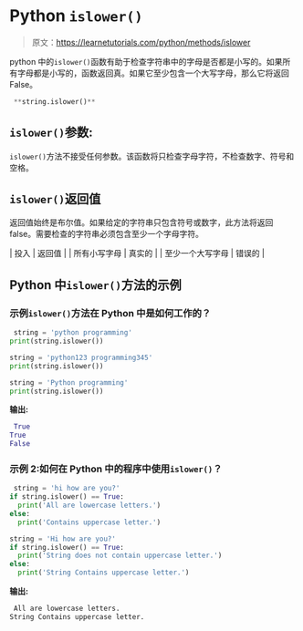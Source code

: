 # Python `islower()`

> 原文：<https://learnetutorials.com/python/methods/islower>

python 中的`islower()`函数有助于检查字符串中的字母是否都是小写的。如果所有字母都是小写的，函数返回真。如果它至少包含一个大写字母，那么它将返回 False。

```py
 **string.islower()** 

```

## `islower()`参数:

`islower()`方法不接受任何参数。该函数将只检查字母字符，不检查数字、符号和空格。

## `islower()`返回值

返回值始终是布尔值。如果给定的字符串只包含符号或数字，此方法将返回 false。需要检查的字符串必须包含至少一个字母字符。

| 投入 | 返回值 |
| 所有小写字母 | 真实的 |
| 至少一个大写字母 | 错误的 |

## Python 中`islower()`方法的示例

### 示例`islower()`方法在 Python 中是如何工作的？

```py
 string = 'python programming'
print(string.islower())

string = 'python123 programming345'
print(string.islower())

string = 'Python programming'
print(string.islower()) 

```

**输出:**

```py
 True
True
False 
```

### 示例 2:如何在 Python 中的程序中使用`islower()`？

```py
 string = 'hi how are you?'
if string.islower() == True:
  print('All are lowercase letters.')
else:
  print('Contains uppercase letter.')

string = 'Hi how are you?'
if string.islower() == True:
  print('String does not contain uppercase letter.')
else:
  print('String Contains uppercase letter.') 

```

**输出:**

```py
 All are lowercase letters.
String Contains uppercase letter. 
```